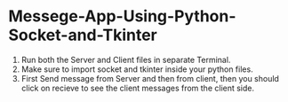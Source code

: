 # Messege-App-Using-Python-Socket-and-Tkinter

1. Run both the Server and Client files in separate Terminal.
2. Make sure to import socket and tkinter inside your python files.
3. First Send message from Server and then from client, then you should click on recieve to see the client messages from the client side.

